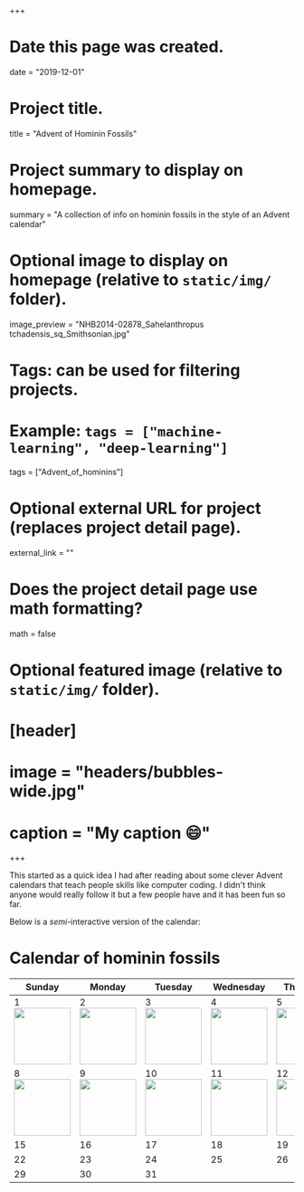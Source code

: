 +++
# Date this page was created.
date = "2019-12-01"

# Project title.
title = "Advent of Hominin Fossils"

# Project summary to display on homepage.
summary = "A collection of info on hominin fossils in the style of an Advent calendar"

# Optional image to display on homepage (relative to `static/img/` folder).
 image_preview = "NHB2014-02878_Sahelanthropus tchadensis_sq_Smithsonian.jpg"

# Tags: can be used for filtering projects.
# Example: `tags = ["machine-learning", "deep-learning"]`
tags = ["Advent_of_hominins"]

# Optional external URL for project (replaces project detail page).
external_link = ""

# Does the project detail page use math formatting?
math = false

# Optional featured image (relative to `static/img/` folder).
# [header]
# image = "headers/bubbles-wide.jpg"
# caption = "My caption :smile:"

+++

This started as a quick idea I had after reading about some clever Advent calendars that teach people skills like computer coding. I didn't think anyone would really follow it but a few people have and it has been fun so far. 

Below is a *semi*-interactive version of the calendar:






# Calendar of hominin fossils


| Sunday                                                                                                                                                                             | Monday                                                                                                                       | Tuesday                                                                                                                                    | Wednesday                                                                                                                                            | Thursday                                                                                                                                        | Friday | Saturday |
|------------------------------------------------------------------------------------------------------------------------------------------------------------------------------------|------------------------------------------------------------------------------------------------------------------------------|--------------------------------------------------------------------------------------------------------------------------------------------|------------------------------------------------------------------------------------------------------------------------------------------------------|-------------------------------------------------------------------------------------------------------------------------------------------------|--------|----------|
| 1    [<img src="/img/NHB2014-02878_Sahelanthropus tchadensis_sq_Smithsonian.jpg" width="100" height="100" />](https://marckissel.netlify.com/post/day1-sahelanthropus-tchadensis/) | 2   [<img src="/img/orrorin.PNG" width="100" height="100" />](https://marckissel.netlify.com/post/day2-orrorin-tugenensis/)  |  3  [<img src="/img/lothagam.PNG" width="100" height="100" />](https://marckissel.netlify.com/post/advent-of-hominins-day-three-lothagam)  |  4  [<img src="/img/MRD-Halie-Selassie_2019.PNG" width="100" height="100" />](https://marckissel.netlify.com/post/advent-of-hominins-day-four-mrd/)  |  5  [<img src="/img/lh_4_efossils.jpg" width="100" height="100" />](https://marckissel.netlify.com/post/advent-of-hominins-day-five-lh-four/)   | 6 [<img src="/img/Dikfoot.png" width="100" height="100" />](https://marckissel.netlify.com/post/advent-of-hominins-day-six-dik-1-1f/)     | 7  [<img src="/img/01TB-LUCY1-NYTIMES.jpg" width="100" height="100" />](https://marckissel.netlify.com/post/advent-of-hominins-day-seven-al-288/)      |
| 8 [<img src="/img/Cast_of_taung_child.jpg" width="100" height="100" />](https://marckissel.netlify.com/post/advent-of-hominins-day-eight-taung-child)                                                                                                                                                                                  | 9 [<img src="/img/Clarke_2019_fig_19.jpg" width="100" height="100" />](https://marckissel.netlify.com/post/advent-of-hominins-day-nine-stw-573)                                                                                                                            | 10  [<img src="/img/Asfaw_et_al.jpg" width="100" height="100" />](https://marckissel.netlify.com/post/advent-of-hominins-day-ten-ara-vp-12-130)                                                                                                                                       | 11  [<img src="/img/Villmoare_et_al_2015.jpg" width="100" height="100" />](https://marckissel.netlify.com/post/advent-of-hominins-day-eleven-ld-350-1)                                                                                                                                                 | 12 [<img src="/img/boisei_OH5_skull_CC_rt_3qtr_sq.jpg" width="100" height="100" />](https://marckissel.netlify.com/post/advent-of-hominins-day-twelve-oh-5)                                                                                                                                              | 13  [<img src="/img/1470_talkorigins.jpg" width="100" height="100" />](https://marckissel.netlify.com/post/advent-of-hominins-day-thirteen-knm-er-1470)      | 14       |
| 15                                                                                                                                                                                 | 16                                                                                                                           | 17                                                                                                                                         | 18                                                                                                                                                   | 19                                                                                                                                              | 20     | 21       |
| 22                                                                                                                                                                                 | 23                                                                                                                           | 24                                                                                                                                         | 25                                                                                                                                                   | 26                                                                                                                                              | 27     | 28       |
| 29                                                                                                                                                                                 | 30                                                                                                                           | 31                                                                                                                                         |                                                                                                                                                      |                                                                                                                                                 |        |          |
